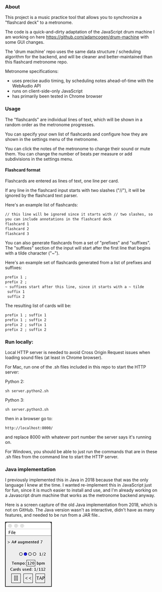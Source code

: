 ### About

This project is a music practice tool that allows you to synchronize a "flashcard deck" to a metronome. 

The code is a quick-and-dirty adaptation of the JavaScript drum machine I am working on here https://github.com/adamcogen/drum-machine with some GUI changes. 

The 'drum machine' repo uses the same data structure / scheduling algorithm for the backend, and will be cleaner and better-maintained than this flashcard metronome repo.

Metronome specifications:
 - uses precise audio timing, by scheduling notes ahead-of-time with the WebAudio API
 - runs on client-side-only JavaScript
 - has primarily been tested in Chrome browser

### Usage

The "flashcards" are individual lines of text, which will be shown in a random order as the metronome progresses. 

You can specify your own list of flashcards and configure how they are shown in the settings menu of the metronome. 

You can click the notes of the metronome to change their sound or mute them. You can change the number of beats per measure or add subdivisions in the settings menu.

#### Flashcard format

Flashcards are entered as lines of text, one line per card.

If any line in the flashcard input starts with two slashes ("//"), it will be ignored by the flashcard text parser.

Here's an example list of flashcards:

```
// this line will be ignored since it starts with // two slashes, so you can include annotations in the flashcard deck
flashcard 1
flashcard 2
flashcard 3
```

You can also generate flashcards from a set of "prefixes" and "suffixes". The "suffixes" section of the input will start after the first line that begins with a tilde character ("~").

Here's an example set of flashcards generated from a list of prefixes and suffixes:

```
prefix 1 ;
prefix 2 ;
~ suffixes start after this line, since it starts with a ~ tilde
 suffix 1
 suffix 2
```

The resulting list of cards will be:

```
prefix 1 ; suffix 1
prefix 1 ; suffix 2
prefix 2 ; suffix 1
prefix 2 ; suffix 2
```

### Run locally:

Local HTTP server is needed to avoid Cross Origin Request issues when loading sound files (at least in Chrome browser).

For Mac, run one of the .sh files included in this repo to start the HTTP server:

Python 2:
```
sh server.python2.sh
```

Python 3:
```
sh server.python3.sh
```

then in a browser go to:

```
http://localhost:8000/
```

and replace 8000 with whatever port number the server says it's running on.

For Windows, you should be able to just run the commands that are in these .sh files from the command line to start the HTTP server.

### Java implementation

I previously implemented this in Java in 2018 because that was the only language I knew at the time. I wanted re-implement this in JavaScript just for fun, since it is much easier to install and use, and I'm already working on a Javascript drum machine that works as the metronome backend anyway.

Here is a screen capture of the old Java implementation from 2018, which is not on GitHub. The Java version wasn't as interactive, didn't have as many features, and needed to be run from a JAR file..

![Java Flashcard Metronome](images/java-5.gif "Java Flashcard Metronome")